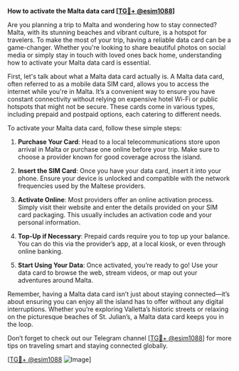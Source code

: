 **How to activate the Malta data card [[TG💪+ @esim1088](https://t.me/s/esim1088)]**

Are you planning a trip to Malta and wondering how to stay connected? Malta, with its stunning beaches and vibrant culture, is a hotspot for travelers. To make the most of your trip, having a reliable data card can be a game-changer. Whether you're looking to share beautiful photos on social media or simply stay in touch with loved ones back home, understanding how to activate your Malta data card is essential.

First, let's talk about what a Malta data card actually is. A Malta data card, often referred to as a mobile data SIM card, allows you to access the internet while you're in Malta. It’s a convenient way to ensure you have constant connectivity without relying on expensive hotel Wi-Fi or public hotspots that might not be secure. These cards come in various types, including prepaid and postpaid options, each catering to different needs.

To activate your Malta data card, follow these simple steps:

1. **Purchase Your Card**: Head to a local telecommunications store upon arrival in Malta or purchase one online before your trip. Make sure to choose a provider known for good coverage across the island.

2. **Insert the SIM Card**: Once you have your data card, insert it into your phone. Ensure your device is unlocked and compatible with the network frequencies used by the Maltese providers.

3. **Activate Online**: Most providers offer an online activation process. Simply visit their website and enter the details provided on your SIM card packaging. This usually includes an activation code and your personal information.

4. **Top-Up if Necessary**: Prepaid cards require you to top up your balance. You can do this via the provider’s app, at a local kiosk, or even through online banking.

5. **Start Using Your Data**: Once activated, you’re ready to go! Use your data card to browse the web, stream videos, or map out your adventures around Malta.

Remember, having a Malta data card isn’t just about staying connected—it’s about ensuring you can enjoy all the island has to offer without any digital interruptions. Whether you’re exploring Valletta’s historic streets or relaxing on the picturesque beaches of St. Julian’s, a Malta data card keeps you in the loop.

Don’t forget to check out our Telegram channel [[TG💪+ @esim1088](https://t.me/s/esim1088)] for more tips on traveling smart and staying connected globally. 

[[TG💪+ @esim1088](https://t.me/s/esim1088) ![Image](https://i.postimg.cc/Y0z9fWf4/image.png)]